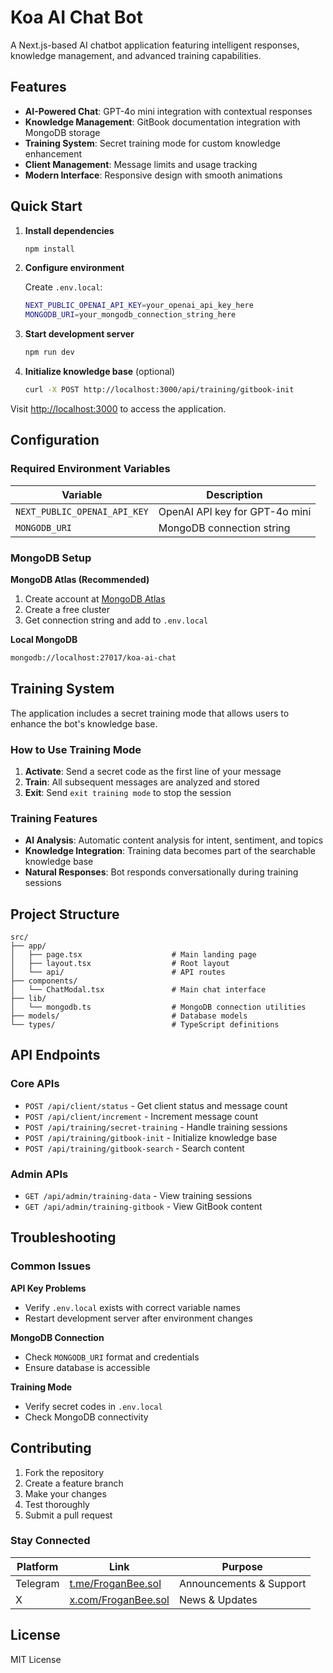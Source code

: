 # Koa AI Chat Bot

A Next.js-based AI chatbot application featuring intelligent responses, knowledge management, and advanced training capabilities.

## Features

- **AI-Powered Chat**: GPT-4o mini integration with contextual responses
- **Knowledge Management**: GitBook documentation integration with MongoDB storage
- **Training System**: Secret training mode for custom knowledge enhancement
- **Client Management**: Message limits and usage tracking
- **Modern Interface**: Responsive design with smooth animations

## Quick Start

1. **Install dependencies**
   ```bash
   npm install
   ```

2. **Configure environment**
   
   Create `.env.local`:
   ```bash
   NEXT_PUBLIC_OPENAI_API_KEY=your_openai_api_key_here
   MONGODB_URI=your_mongodb_connection_string_here
   ```

3. **Start development server**
   ```bash
   npm run dev
   ```

4. **Initialize knowledge base** (optional)
   ```bash
   curl -X POST http://localhost:3000/api/training/gitbook-init
   ```

Visit [http://localhost:3000](http://localhost:3000) to access the application.

## Configuration

### Required Environment Variables

| Variable | Description |
|----------|-------------|
| `NEXT_PUBLIC_OPENAI_API_KEY` | OpenAI API key for GPT-4o mini |
| `MONGODB_URI` | MongoDB connection string |

### MongoDB Setup

**MongoDB Atlas (Recommended)**
1. Create account at [MongoDB Atlas](https://www.mongodb.com/atlas)
2. Create a free cluster
3. Get connection string and add to `.env.local`

**Local MongoDB**
```bash
mongodb://localhost:27017/koa-ai-chat
```

## Training System

The application includes a secret training mode that allows users to enhance the bot's knowledge base.

### How to Use Training Mode

1. **Activate**: Send a secret code as the first line of your message
2. **Train**: All subsequent messages are analyzed and stored
3. **Exit**: Send `exit training mode` to stop the session

### Training Features

- **AI Analysis**: Automatic content analysis for intent, sentiment, and topics
- **Knowledge Integration**: Training data becomes part of the searchable knowledge base
- **Natural Responses**: Bot responds conversationally during training sessions

## Project Structure

```
src/
├── app/
│   ├── page.tsx                    # Main landing page
│   ├── layout.tsx                  # Root layout
│   └── api/                        # API routes
├── components/
│   └── ChatModal.tsx               # Main chat interface
├── lib/
│   └── mongodb.ts                  # MongoDB connection utilities
├── models/                         # Database models
└── types/                          # TypeScript definitions
```

## API Endpoints

### Core APIs
- `POST /api/client/status` - Get client status and message count
- `POST /api/client/increment` - Increment message count
- `POST /api/training/secret-training` - Handle training sessions
- `POST /api/training/gitbook-init` - Initialize knowledge base
- `POST /api/training/gitbook-search` - Search content

### Admin APIs
- `GET /api/admin/training-data` - View training sessions
- `GET /api/admin/training-gitbook` - View GitBook content

## Troubleshooting

### Common Issues

**API Key Problems**
- Verify `.env.local` exists with correct variable names
- Restart development server after environment changes

**MongoDB Connection**
- Check `MONGODB_URI` format and credentials
- Ensure database is accessible

**Training Mode**
- Verify secret codes in `.env.local`
- Check MongoDB connectivity

## Contributing

1. Fork the repository
2. Create a feature branch
3. Make your changes
4. Test thoroughly
5. Submit a pull request

### Stay Connected
| Platform | Link | Purpose |
|----------|------|---------|
| Telegram | [t.me/FroganBee.sol](https://t.me/FortuneRust) | Announcements & Support |
| X | [x.com/FroganBee.sol](https://x.com/0xFortuneRust) | News & Updates |

## License

MIT License
